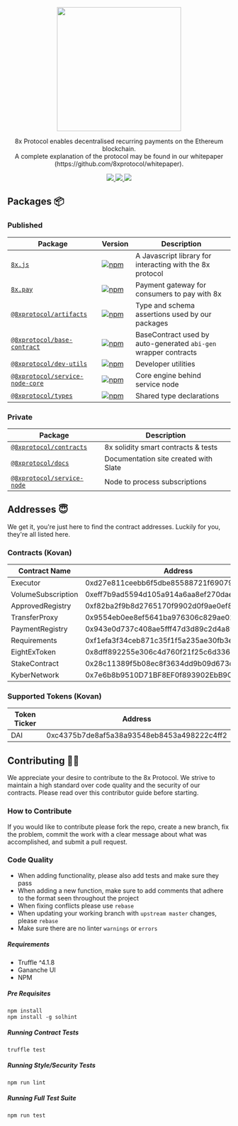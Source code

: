<p align="center"><img src="https://8xprotocol.com/assets/images/full-logo.png" width="280"/></p>

<p align="center">8x Protocol enables decentralised recurring payments on the Ethereum blockchain.<br>A complete explanation of the protocol may be found in our whitepaper (https://github.com/8xprotocol/whitepaper).</p>

<p align="center">
  <a href="http://t.me/eightexprotocol_contributors">
    <img src="https://img.shields.io/badge/CHAT-TELEGRAM-0088cc.svg" />
  </a>
  <a href="https://solidity.readthedocs.io/en/develop/index.html">
    <img src="https://img.shields.io/badge/SOLIDITY-0.4.24-orange.svg" />
  </a>
  <a href="https://opensource.org/licenses/Apache-2.0">
    <img src="https://img.shields.io/badge/LICENSE-APACHE2.0-3DA639.svg" />
  </a>
</p>

## Packages :package:

### Published

|                            Package                             |                                                                Version                                                                |                           Description                           |
| -------------------------------------------------------------- | ------------------------------------------------------------------------------------------------------------------------------------- | --------------------------------------------------------------- |
| [`8x.js`](/packages/8x.js)                                     | [![npm](https://img.shields.io/npm/v/8x.js.svg)](https://www.npmjs.com/package/8x.js)                                                 | A Javascript library for interacting with the 8x protocol       |
| [`8x.pay`](/packages/8x.pay)                                   | [![npm](https://img.shields.io/npm/v/8x.pay.svg)](https://www.npmjs.com/package/8x.pay)                                               | Payment gateway for consumers to pay with 8x                    |
| [`@8xprotocol/artifacts`](/packages/artifacts)                 | [![npm](https://img.shields.io/npm/v/@8xprotocol/artifacts.svg)](https://www.npmjs.com/package/@8xprotocol/artifacts)                 | Type and schema assertions used by our packages                 |
| [`@8xprotocol/base-contract`](/packages/base-contract)         | [![npm](https://img.shields.io/npm/v/@8xprotocol/base-contract.svg)](https://www.npmjs.com/package/@8xprotocol/base-contract)         | BaseContract used by auto-generated `abi-gen` wrapper contracts |
| [`@8xprotocol/dev-utils`](/packages/dev-utils)                 | [![npm](https://img.shields.io/npm/v/@8xprotocol/dev-utils.svg)](https://www.npmjs.com/package/@8xprotocol/dev-utils)                 | Developer utilities                                             |
| [`@8xprotocol/service-node-core`](/packages/service-node-core) | [![npm](https://img.shields.io/npm/v/@8xprotocol/service-node-core.svg)](https://www.npmjs.com/package/@8xprotocol/service-node-core) | Core engine behind service node                                 |
| [`@8xprotocol/types`](/packages/types)                         | [![npm](https://img.shields.io/npm/v/@8xprotocol/types.svg)](https://www.npmjs.com/package/@8xprotocol/types)                         | Shared type declarations                                        |

### Private

|                       Package                        |              Description              |
| ---------------------------------------------------- | ------------------------------------- |
| [`@8xprotocol/contracts`](/packages/contracts)       | 8x solidity smart contracts & tests   |
| [`@8xprotocol/docs`](/packages/docs)                 | Documentation site created with Slate |
| [`@8xprotocol/service-node`](/packages/service-node) | Node to process subscriptions         |


## Addresses :innocent:

We get it, you're just here to find the contract addresses. Luckily for you, they're all listed here.

### Contracts (Kovan)

| Contract Name | Address |
| ------------- | ------- |
| Executor | 0xd27e811ceebb6f5dbe85588721f69079ebd35dc9 |
| VolumeSubscription | 0xeff7b9ad5594d105a914a6aa8ef270dae343ee63 |
| ApprovedRegistry | 0xf82ba2f9b8d2765170f9902d0f9ae0ef8019d768 |
| TransferProxy | 0x9554eb0ee8ef5641ba976306c829ae0266315e4f |
| PaymentRegistry | 0x943e0d737c408ae5fff47d3d89c2d4a89d7fee1f |
| Requirements | 0xf1efa3f34ceb871c35f1f5a235ae30fb3e5f6710 |
| EightExToken | 0x8dff892255e306c4d760f21f25c6d336787376cb |
| StakeContract | 0x28c11389f5b08ec8f3634dd9b09d673df0653abe |
| KyberNetwork | 0x7e6b8b9510D71BF8EF0f893902EbB9C865eEF4Df |

### Supported Tokens (Kovan)

| Token Ticker | Address |
| ------------ | ------- |
| DAI | 0xc4375b7de8af5a38a93548eb8453a498222c4ff2 |


## Contributing :raising_hand_woman:
We appreciate your desire to contribute to the 8x Protocol. We strive to maintain
a high standard over code quality and the security of our contracts. Please read over
this contributor guide before starting.

### How to Contribute
If you would like to contribute please fork the repo, create a new branch, fix the problem, commit the work with a clear message about what was accomplished, and submit a pull request.

### Code Quality
- When adding functionality, please also add tests and make sure they pass
- When adding a new function, make sure to add comments that adhere to the format seen throughout the project
- When fixing conflicts please use `rebase`
- When updating your working branch with `upstream master` changes, please `rebase`
- Make sure there are no linter `warnings` or `errors`

##### Requirements
- Truffle ^4.1.8
- Gananche UI
- NPM

##### Pre Requisites
```
npm install
npm install -g solhint
```

##### Running Contract Tests
```
truffle test
```

##### Running Style/Security Tests
```
npm run lint
```

##### Running Full Test Suite
```
npm run test
```
